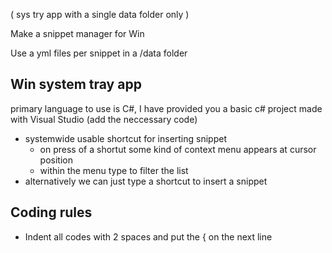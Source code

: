 
( sys try app with a single data folder only )

Make a snippet manager for Win

Use a yml files per snippet in a /data folder

## Win system tray app

primary language to use is C#, I have provided you a basic c# project made with Visual Studio (add the neccessary code)

- systemwide usable shortcut for inserting snippet
  - on press of a shortut some kind of context menu appears at cursor position
  - within the menu type to filter the list
- alternatively we can just type a shortcut to insert a snippet

## Coding rules

- Indent all codes with 2 spaces and put the { on the next line
